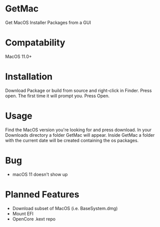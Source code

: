 # GetMac
Get MacOS Installer Packages from a GUI

# Compatability
MacOS 11.0+

# Installation
Download Package or build from source and right-click in Finder. Press open. The first time it will prompt you. Press Open.

# Usage
Find the MacOS version you're looking for and press download. In your Downloads directory a folder GetMac will appear.
Inside GetMac a folder with the current date will be created containing the os packages.


# Bug
- macOS 11 doesn't show up

# Planned Features
- Download subset of MacOS (i.e. BaseSystem.dmg)
- Mount EFI
- OpenCore .kext repo

